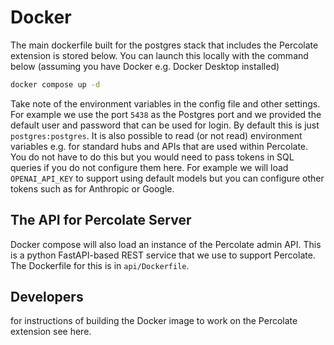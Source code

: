 # Docker

The main dockerfile built for the postgres stack that includes the Percolate extension is stored below. You can launch this locally with the command below (assuming you have Docker e.g. Docker Desktop installed)

```bash
docker compose up -d
```

Take note of the environment variables in the config file and other settings. For example we use the port `5438` as the Postgres port and we provided the default user and password that can be used for login. By default this is just `postgres:postgres`. It is also possible to read (or not read) environment variables e.g. for standard hubs and APIs that are used within Percolate. You do not have to do this but you would need to pass tokens in SQL queries if you do not configure them here. For example we will load `OPENAI_API_KEY` to support using default models but you can configure other tokens such as for Anthropic or Google.

## The API for Percolate Server

Docker compose will also load an instance of the Percolate admin API. This is a python FastAPI-based REST service that we use to support Percolate. The Dockerfile for this is in `api/Dockerfile`. 


## Developers

for instructions of building the Docker image to work on the Percolate extension see here.
